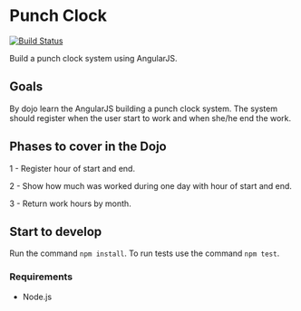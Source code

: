 # Punch Clock

[![Build Status](https://snap-ci.com/roselmamendes/punch-clock-angular-js/branch/develop/build_image)](https://snap-ci.com/roselmamendes/punch-clock-angular-js/branch/develop)

Build a punch clock system using AngularJS.

## Goals

By dojo learn the AngularJS building a punch clock system.
The system should register when the user start to work and when she/he end the work.

## Phases to cover in the Dojo

1 - Register hour of start and end.

2 - Show how much was worked during one day with hour of start and end.

3 - Return work hours by month.


## Start to develop

Run the command `npm install`.
To run tests use the command `npm test`.

### Requirements

- Node.js
